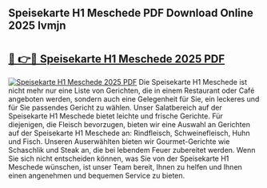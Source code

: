 ## Speisekarte H1 Meschede PDF Download Online 2025 lvmjn

# <h2><a href="http://gc93eq.nevu.top/?p=Speisekarte+H1+Meschede">🔗 👉🔴 Speisekarte H1 Meschede 2025 PDF</a></h2>

[![Speisekarte H1 Meschede 2025 PDF](https://i.imgur.com/dBaPXMq.png)](http://gc93eq.nevu.top/?p=Speisekarte+H1+Meschede)
Die Speisekarte H1 Meschede ist nicht mehr nur eine Liste von Gerichten, die in einem Restaurant oder Café angeboten werden, sondern auch eine Gelegenheit für Sie, ein leckeres und für Sie passendes Gericht zu wählen. Unser Salatbereich auf der Speisekarte H1 Meschede bietet leichte und frische Gerichte. Für diejenigen, die Fleisch bevorzugen, bieten wir eine Auswahl an Gerichten auf der Speisekarte H1 Meschede an: Rindfleisch, Schweinefleisch, Huhn und Fisch. Unseren Auserwählten bieten wir Gourmet-Gerichte wie Schaschlik und Steak an, die bei lebendem Feuer zubereitet werden. Wenn Sie sich nicht entscheiden können, was Sie von der Speisekarte H1 Meschede wünschen, ist unser Team bereit, Ihnen zu helfen und Ihnen einen angenehmen und bequemen Service zu bieten.
